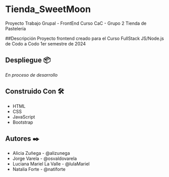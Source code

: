 # Tienda_SweetMoon

Proyecto Trabajo Grupal - FrontEnd Curso CaC - Grupo 2
Tienda de Pastelería

##Descripción
Proyecto frontend creado para el Curso FullStack JS/Node.js de Codo a Codo
1er semestre de 2024

## Despliegue 📦
_En proceso de desarrollo_

## Construido Con 🛠️
* HTML
* CSS
* JavaScript
* Bootstrap

## Autores ✒️
+ Alicia Zuñega - @alizunega
+ Jorge Varela - @osvaldovarela
+ Luciana Mariel La Valle - @lulaMariel 
+ Natalia Forte - @natiforte
